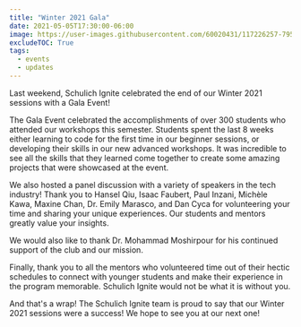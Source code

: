 ```yaml
---
title: "Winter 2021 Gala"
date: 2021-05-05T17:30:00-06:00
image: https://user-images.githubusercontent.com/60020431/117226257-79502e00-add1-11eb-8758-34ce2e9df8d3.png
excludeTOC: True
tags:
  - events
  - updates
---
```

Last weekend, Schulich Ignite celebrated the end of our Winter 2021 sessions with a Gala Event!

The Gala Event celebrated the accomplishments of over 300 students who attended our workshops this semester. Students spent the last 8 weeks either learning to code for the first time in our beginner sessions, or developing their skills in our new advanced workshops. It was incredible to see all the skills that they learned come together to create some amazing projects that were showcased at the event.

We also hosted a panel discussion with a variety of speakers in the tech industry! Thank you to Hansel Qiu, Isaac Faubert, Paul Inzani, Michèle Kawa, Maxine Chan, Dr. Emily Marasco, and Dan Cyca for volunteering your time and sharing your unique experiences. Our students and mentors greatly value your insights.

We would also like to thank Dr. Mohammad Moshirpour for his continued support of the club and our mission.

Finally, thank you to all the mentors who volunteered time out of their hectic schedules to connect with younger students and make their experience in the program memorable. Schulich Ignite would not be what it is without you.

And that's a wrap! The Schulich Ignite team is proud to say that our Winter 2021 sessions were a success! We hope to see you at our next one!
